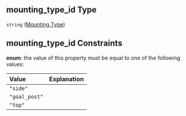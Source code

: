 ## mounting_type_id Type

`string` ([Mounting Type](iea43\_wra_data_model-properties-measurement-location-measurement-location-properties-measurement-point-measurement-point-properties-mounting-arrangement-mounting-arrangement-properties-mounting-type.md))

## mounting_type_id Constraints

**enum**: the value of this property must be equal to one of the following values:

| Value         | Explanation |
| :------------ | :---------- |
| `"side"`      |             |
| `"goal_post"` |             |
| `"top"`       |             |
